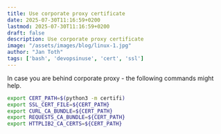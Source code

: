 ```yaml
---
title: Use corporate proxy certificate
date: 2025-07-30T11:16:59+0200
lastmod: 2025-07-30T11:16:59+0200
draft: false
description: Use corporate proxy certificate
image: "/assets/images/blog/linux-1.jpg"
author: "Jan Toth"
tags: ['bash', 'devopsinuse', 'cert', 'ssl']
---
```



In case you are behind corporate proxy - the following commands might help.

```bash
export CERT_PATH=$(python3 -m certifi)
export SSL_CERT_FILE=${CERT_PATH}
export CURL_CA_BUNDLE=${CERT_PATH}
export REQUESTS_CA_BUNDLE=${CERT_PATH}
export HTTPLIB2_CA_CERTS=${CERT_PATH}
```
